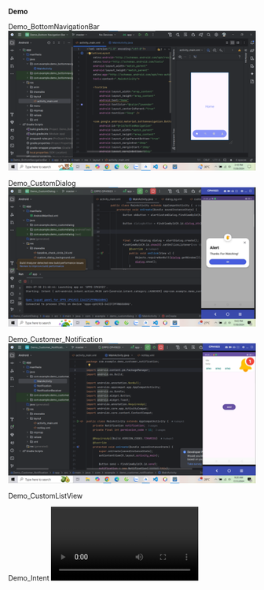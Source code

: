 **Demo**

Demo_BottomNavigationBar
![alt text](image.png)

Demo_CustomDialog
![alt text](image-1.png)

Demo_Customer_Notification
![alt text](image-2.png)

Demo_CustomListView

Demo_Intent
<video controls src="video1147670691 (online-video-cutter.com).mp4" title="Title"></video>